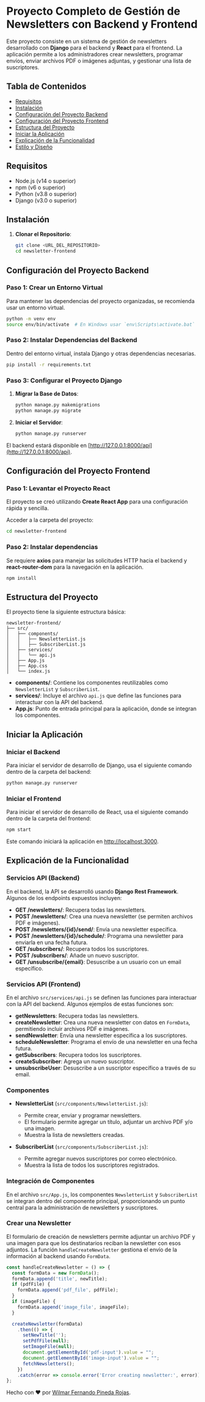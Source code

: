 # Proyecto Completo de Gestión de Newsletters con Backend y Frontend

Este proyecto consiste en un sistema de gestión de newsletters desarrollado con **Django** para el backend y **React** para el frontend. La aplicación permite a los administradores crear newsletters, programar envíos, enviar archivos PDF o imágenes adjuntas, y gestionar una lista de suscriptores.

## Tabla de Contenidos
- [Requisitos](#requisitos)
- [Instalación](#instalación)
- [Configuración del Proyecto Backend](#configuración-del-proyecto-backend)
- [Configuración del Proyecto Frontend](#configuración-del-proyecto-frontend)
- [Estructura del Proyecto](#estructura-del-proyecto)
- [Iniciar la Aplicación](#iniciar-la-aplicación)
- [Explicación de la Funcionalidad](#explicación-de-la-funcionalidad)
- [Estilo y Diseño](#estilo-y-diseño)

## Requisitos

- Node.js (v14 o superior)
- npm (v6 o superior)
- Python (v3.8 o superior)
- Django (v3.0 o superior)

## Instalación

1. **Clonar el Repositorio**:
   ```bash
   git clone <URL_DEL_REPOSITORIO>
   cd newsletter-frontend
   ```

## Configuración del Proyecto Backend

### Paso 1: Crear un Entorno Virtual
Para mantener las dependencias del proyecto organizadas, se recomienda usar un entorno virtual.

```bash
python -m venv env
source env/bin/activate  # En Windows usar `env\Scripts\activate.bat`
```

### Paso 2: Instalar Dependencias del Backend
Dentro del entorno virtual, instala Django y otras dependencias necesarias.

```bash
pip install -r requirements.txt
```

### Paso 3: Configurar el Proyecto Django

1. **Migrar la Base de Datos**:
   ```bash
   python manage.py makemigrations
   python manage.py migrate
   ```

5. **Iniciar el Servidor**:
   ```bash
   python manage.py runserver
   ```

El backend estará disponible en [http://127.0.0.1:8000/api](http://127.0.0.1:8000/api).

## Configuración del Proyecto Frontend

### Paso 1: Levantar el Proyecto React
El proyecto se creó utilizando **Create React App** para una configuración rápida y sencilla.

Acceder a la carpeta del proyecto:
```bash
cd newsletter-frontend
```

### Paso 2: Instalar dependencias
Se requiere **axios** para manejar las solicitudes HTTP hacia el backend y **react-router-dom** para la navegación en la aplicación.
```bash
npm install
```

## Estructura del Proyecto

El proyecto tiene la siguiente estructura básica:

```
newsletter-frontend/
├── src/
│   ├── components/
│   │   ├── NewsletterList.js
│   │   ├── SubscriberList.js
│   ├── services/
│   │   └── api.js
│   ├── App.js
│   ├── App.css
│   └── index.js
```

- **components/**: Contiene los componentes reutilizables como `NewsletterList` y `SubscriberList`.
- **services/**: Incluye el archivo `api.js` que define las funciones para interactuar con la API del backend.
- **App.js**: Punto de entrada principal para la aplicación, donde se integran los componentes.

## Iniciar la Aplicación

### Iniciar el Backend
Para iniciar el servidor de desarrollo de Django, usa el siguiente comando dentro de la carpeta del backend:
```bash
python manage.py runserver
```

### Iniciar el Frontend
Para iniciar el servidor de desarrollo de React, usa el siguiente comando dentro de la carpeta del frontend:
```bash
npm start
```

Este comando iniciará la aplicación en [http://localhost:3000](http://localhost:3000).

## Explicación de la Funcionalidad

### Servicios API (Backend)
En el backend, la API se desarrolló usando **Django Rest Framework**. Algunos de los endpoints expuestos incluyen:

- **GET /newsletters/**: Recupera todas las newsletters.
- **POST /newsletters/**: Crea una nueva newsletter (se permiten archivos PDF e imágenes).
- **POST /newsletters/{id}/send/**: Envía una newsletter específica.
- **POST /newsletters/{id}/schedule/**: Programa una newsletter para enviarla en una fecha futura.
- **GET /subscribers/**: Recupera todos los suscriptores.
- **POST /subscribers/**: Añade un nuevo suscriptor.
- **GET /unsubscribe/{email}**: Desuscribe a un usuario con un email específico.

### Servicios API (Frontend)
En el archivo `src/services/api.js` se definen las funciones para interactuar con la API del backend. Algunos ejemplos de estas funciones son:

- **getNewsletters**: Recupera todas las newsletters.
- **createNewsletter**: Crea una nueva newsletter con datos en `FormData`, permitiendo incluir archivos PDF e imágenes.
- **sendNewsletter**: Envía una newsletter específica a los suscriptores.
- **scheduleNewsletter**: Programa el envío de una newsletter en una fecha futura.
- **getSubscribers**: Recupera todos los suscriptores.
- **createSubscriber**: Agrega un nuevo suscriptor.
- **unsubscribeUser**: Desuscribe a un suscriptor específico a través de su email.

### Componentes

- **NewsletterList** (`src/components/NewsletterList.js`):
  - Permite crear, enviar y programar newsletters.
  - El formulario permite agregar un título, adjuntar un archivo PDF y/o una imagen.
  - Muestra la lista de newsletters creadas.

- **SubscriberList** (`src/components/SubscriberList.js`):
  - Permite agregar nuevos suscriptores por correo electrónico.
  - Muestra la lista de todos los suscriptores registrados.

### Integración de Componentes
En el archivo `src/App.js`, los componentes `NewsletterList` y `SubscriberList` se integran dentro del componente principal, proporcionando un punto central para la administración de newsletters y suscriptores.

### Crear una Newsletter
El formulario de creación de newsletters permite adjuntar un archivo PDF y una imagen para que los destinatarios reciban la newsletter con esos adjuntos. La función `handleCreateNewsletter` gestiona el envío de la información al backend usando `FormData`.

```js
const handleCreateNewsletter = () => {
  const formData = new FormData();
  formData.append('title', newTitle);
  if (pdfFile) {
    formData.append('pdf_file', pdfFile);
  }
  if (imageFile) {
    formData.append('image_file', imageFile);
  }

  createNewsletter(formData)
    .then(() => {
      setNewTitle('');
      setPdfFile(null);
      setImageFile(null);
      document.getElementById('pdf-input').value = "";
      document.getElementById('image-input').value = "";
      fetchNewsletters();
    })
    .catch(error => console.error('Error creating newsletter:', error));
};
```

Hecho con ❤️ por [Wilmar Fernando Pineda Rojas](https://github.com/wfpinedar).

